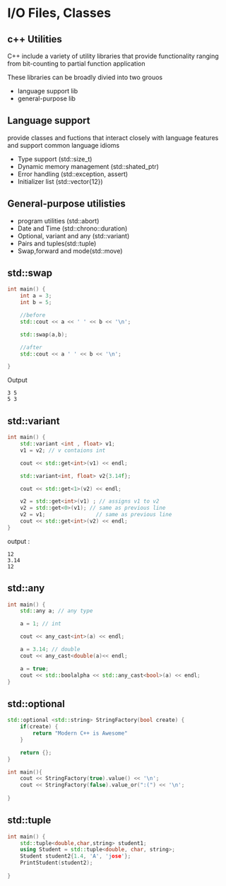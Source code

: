 # I/O Files, Classes

## c++ Utilities

C++ include a variety of utility libraries that provide
functionality ranging from bit-counting to partial function application

These libraries can be broadly divied into two grouos

- language support lib
- general-purpose lib
  
## Language support

provide classes and fuctions that interact closely with language features and support common language idioms


- Type support (std::size_t)
- Dynamic memory management (std::shated_ptr)
- Error handling (std::exception, assert)
- Initializer list (std::vector{12})

## General-purpose utilisties
- program utilities (std::abort)
- Date and Time (std::chrono::duration)
- Optional, variant and any (std::variant)
- Pairs and tuples(std::tuple)
- Swap,forward and mode(std::move)


## std::swap

```cpp
int main() {
    int a = 3;
    int b = 5;

    //before
    std::cout << a << ' ' << b << '\n';

    std::swap(a,b);

    //after
    std::cout << a ' ' << b << '\n';

}
```

Output 

```
3 5
5 3
```



## std::variant






```cpp
int main() {
    std::variant <int , float> v1;
    v1 = v2; // v contaions int

    cout << std::get<int>(v1) << endl;

    std::variant<int, float> v2{3.14f};

    cout << std::get<1>(v2) << endl;

    v2 = std::get<int>(v1) ; // assigns v1 to v2
    v2 = std::get<0>(v1); // same as previous line
    v2 = v1;                // same as previous line
    cout << std::get<int>(v2) << endl;
}
```

output :
 
```
12
3.14
12
```

## std::any

```cpp
int main() {
    std::any a; // any type

    a = 1; // int 

    cout << any_cast<int>(a) << endl;

    a = 3.14; // double
    cout << any_cast<double(a)<< endl;

    a = true;
    cout << std::boolalpha << std::any_cast<bool>(a) << endl;
}

```

## std::optional

```cpp
std::optional <std::string> StringFactory(bool create) {
    if(create) {
        return "Modern C++ is Awesome"
    }

    return {};
}

int main(){
    cout << StringFactory(true).value() << '\n';
    cout << StringFactory(false).value_or(":(") << '\n';
    
}
```

## std::tuple

```cpp
int main() {
    std::tuple<double,char,string> student1;
    using Student = std::tuple<double, char, string>;
    Student student2{1.4, 'A', 'jose'};
    PrintStudent(student2);
    
}

```




